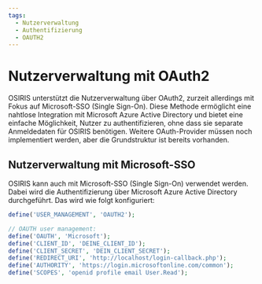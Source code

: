 ```yaml
---
tags:
  - Nutzerverwaltung
  - Authentifizierung
  - OAUTH2
---
```


# Nutzerverwaltung mit OAuth2

OSIRIS unterstützt die Nutzerverwaltung über OAuth2, zurzeit allerdings mit Fokus auf Microsoft-SSO (Single Sign-On). Diese Methode ermöglicht eine nahtlose Integration mit Microsoft Azure Active Directory und bietet eine einfache Möglichkeit, Nutzer zu authentifizieren, ohne dass sie separate Anmeldedaten für OSIRIS benötigen. Weitere OAuth-Provider müssen noch implementiert werden, aber die Grundstruktur ist bereits vorhanden.

## Nutzerverwaltung mit Microsoft-SSO

OSIRIS kann auch mit Microsoft-SSO (Single Sign-On) verwendet werden. Dabei wird die Authentifizierung über Microsoft Azure Active Directory durchgeführt. Das wird wie folgt konfiguriert:

```php
define('USER_MANAGEMENT', 'OAUTH2');

// OAUTH user management:
define('OAUTH', 'Microsoft');
define('CLIENT_ID', 'DEINE_CLIENT_ID');
define('CLIENT_SECRET', 'DEIN_CLIENT_SECRET');
define('REDIRECT_URI', 'http://localhost/login-callback.php');
define('AUTHORITY', 'https://login.microsoftonline.com/common');
define('SCOPES', 'openid profile email User.Read');
```

